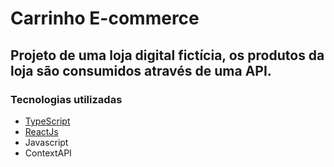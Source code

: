 # Carrinho E-commerce
## Projeto de uma loja digital fictícia, os produtos da loja são consumidos através de uma API.
### Tecnologias utilizadas
- [TypeScript](https://www.typescriptlang.org/)
- [ReactJs](https://react.dev/)
- Javascript
- ContextAPI

